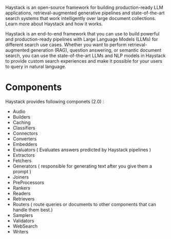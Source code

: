 Haystack is an open-source framework for building production-ready LLM applications, retrieval-augmented generative pipelines and state-of-the-art search systems that work intelligently over large document collections. Learn more about Haystack and how it works.

Haystack is an end-to-end framework that you can use to build powerful and production-ready pipelines with Large Language Models (LLMs) for different search use cases. Whether you want to perform retrieval-augmented generation (RAG), question answering, or semantic document search, you can use the state-of-the-art LLMs and NLP models in Haystack to provide custom search experiences and make it possible for your users to query in natural language.

# Components

Haystack provides following componets (2.0) : 

* Audio
* Builders
* Caching
* Classifiers
* Connectors
* Converters
* Embedders
* Evaluators ( Evaluates answers predicted by Haystack pipelines )
* Extractors
* Fetchers
* Generators ( responsible for generating text after you give them a prompt )
* Joiners
* PreProcessors
* Rankers
* Readers
* Retrievers
* Routers ( route queries or documents to other components that can handle them best.)
* Samplers
* Validators
* WebSearch
* Writers